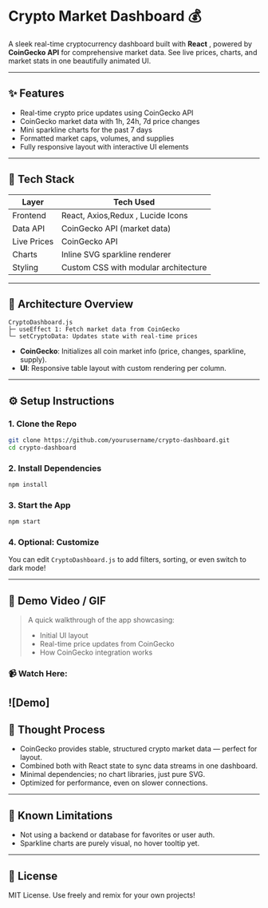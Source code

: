 # Crypto Market Dashboard 💰

A sleek real-time cryptocurrency dashboard built with **React** , powered by **CoinGecko API** for comprehensive market data. See live prices, charts, and market stats in one beautifully animated UI.

---

## ✨ Features
- Real-time crypto price updates using CoinGecko API
- CoinGecko market data with 1h, 24h, 7d price changes
- Mini sparkline charts for the past 7 days
- Formatted market caps, volumes, and supplies
- Fully responsive layout with interactive UI elements

---

## 🤖 Tech Stack

| Layer         | Tech Used                                  |
|--------------|---------------------------------------------|
| Frontend     | React, Axios,Redux , Lucide Icons      |
| Data API     | CoinGecko API (market data)                |
| Live Prices  | CoinGecko API                     |
| Charts       | Inline SVG sparkline renderer              |
| Styling      | Custom CSS with modular architecture       |

---

## 🚀 Architecture Overview

```
CryptoDashboard.js
├─ useEffect 1: Fetch market data from CoinGecko
└─ setCryptoData: Updates state with real-time prices
```

- **CoinGecko**: Initializes all coin market info (price, changes, sparkline, supply).
- **UI**: Responsive table layout with custom rendering per column.

---

## ⚙️ Setup Instructions

### 1. Clone the Repo
```bash
git clone https://github.com/yourusername/crypto-dashboard.git
cd crypto-dashboard
```

### 2. Install Dependencies
```bash
npm install
```

### 3. Start the App
```bash
npm start
```

### 4. Optional: Customize
You can edit `CryptoDashboard.js` to add filters, sorting, or even switch to dark mode!

---

## 🎥 Demo Video / GIF

> A quick walkthrough of the app showcasing:
> - Initial UI layout
> - Real-time price updates from CoinGecko
> - How  CoinGecko integration works

### 📹 Watch Here:
![Demo]
---

## 🧹 Thought Process

- CoinGecko provides stable, structured crypto market data — perfect for layout.
- Combined both with React state to sync data streams in one dashboard.
- Minimal dependencies; no chart libraries, just pure SVG.
- Optimized for performance, even on slower connections.

---

## 🚫 Known Limitations
- Not using a backend or database for favorites or user auth.
- Sparkline charts are purely visual, no hover tooltip yet.

---

## 💼 License
MIT License. Use freely and remix for your own projects!

